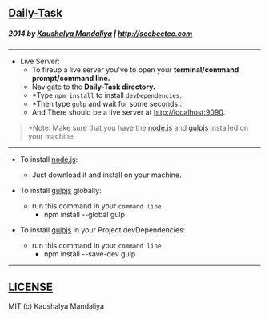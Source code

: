 ## [Daily-Task](http://krman009.github.io/Daily-Task/) 

##### 2014 by [Kaushalya Mandaliya](https://twitter.com/kmandalwala "@kmandalwala") | http://seebeetee.com
---
+ Live Server:
  + To fireup a live server you've to open your **terminal/command prompt/command line.**
  + Navigate to the **Daily-Task directory.**
  + *Type `npm install` to install `devDependencies`.
  + *Then type `gulp` and wait for some seconds..
  + And There should be a live server at [http://localhost:9090](http://localhost:9090).

> *Note: Make sure that you have the [node.js](http://nodejs.org) and [gulpjs](http://gulpjs.com) installed on your machine.

---

+ To install [node.js](http://nodejs.org):
  + Just download it and install on your machine.
  
+ To install [gulpjs](http://gulpjs.com) globally:
  + run this command in your `command line`
    + npm install --global gulp

+ To install [gulpjs](http://gulpjs.com) in your Project devDependencies:
  + run this command in your `command line`
    + npm install --save-dev gulp

---
## [LICENSE](https://github.com/krman009/Daily-Task/blob/master/LICENSE)
MIT (c) Kaushalya Mandaliya
